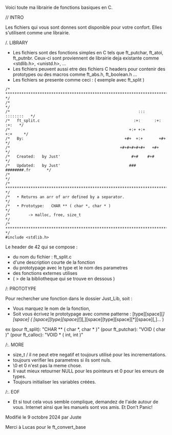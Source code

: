 Voici toute ma librairie de fonctions basiques en C.

// INTRO

Les fichiers qui vous sont donnes sont disponible pour votre confort. Elles s'utilisent comme une librairie.

/. LIBRARY

* Les fichiers sont des fonctions simples en C tels que ft_putchar, ft_atoi, ft_putnbr. Ceux-ci sont proviennent de librairie deja existante comme <stdlib.h>, <unistd.h>, <stdio> ...
* Les fichiers peuvent aussi etre des fichiers C headers pour contenir des prototypes ou des macros comme ft_abs.h, ft_boolean.h ...
* Les fichiers se presente comme ceci : ( exemple avec ft_split )

```
/* ************************************************************************** */
/*                                                                            */
/*                                                        :::      ::::::::   */
/*   ft_split.c                                         :+:      :+:    :+:   */
/*                                                    +:+ +:+         +:+     */
/*   By:                                            +#+  +:+       +#+        */
/*                                                +#+#+#+#+#+   +#+           */
/*   Created:   by Just'                               #+#    #+#             */
/*   Updated:   by Just'                              ###   ########.fr       */
/*                                                                            */
/* ************************************************************************** */
/*   • Returns an arr of arr defined by a separator.                          */
/*   • Prototype:   CHAR ** ( char *, char * )                                */
/*        -> malloc, free, size_t                                             */
/* ************************************************************************** */
#include <stdlib.h>
```

Le header de 42 qui se compose :

* du nom du fichier : ft_split.c
* d'une description courte de la fonction
* du prototypage avec le type et le nom des parametres
* des fonctions externes utilises
* ( > de la bibliotheque qui se trouve en dessous )

/: PROTOTYPE

Pour rechercher une fonction dans le dossier Just_Lib, soit :
* Vous marquez le nom de la fonction,
* Soit vous écrivez le prototypage avec comme patterne :
[type][space][*][space] ( [space][type][space][*][,][space][type][space][*][space][,]... )

ex (pour ft_split): "CHAR ** ( char *, char * )"
(pour ft_putchar): "VOID ( char )"
(pour ft_calloc): "VOID * ( int, int )"

/:. MORE

* size_t / il ne peut etre negatif et toujours utilisé pour les incrementations.
* toujours verifier les parametres si ils sont nuls.
* \0 et 0 n'est pas la meme chose.
* Il vaut mieux retourner NULL pour les pointeurs et 0 pour les erreurs de types.
* Toujours initialiser les variables créées.

/:. EOF

* Et si tout cela vous semble complique, demandez de l'aide autour de vous. Internet ainsi que les manuels sont vos amis.
Et Don't Panic!

Modifié le 9 octobre 2024 par Juste

Merci à Lucas pour le ft_convert_base

